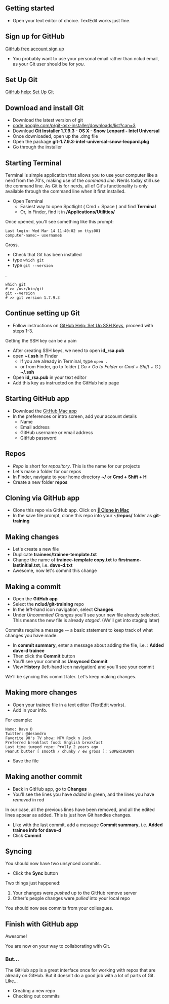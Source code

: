 ## Getting started

+ Open your text editor of choice. TextEdit works just fine.

## Sign up for GitHub

[GitHub free account sign up](https://github.com/signup/free)

+ You probably want to use your personal email rather than nclud email, as your Git user should be for _you_.

## Set Up Git

[GitHub help: Set Up Git](http://help.github.com/mac-set-up-git/)

## Download and install Git

+ Download the latest version of git
+ [code.google.com/p/git-osx-installer/downloads/list?can=3](http://code.google.com/p/git-osx-installer/downloads/list?can=3)
+ Download **Git Installer 1.7.9.3 - OS X - Snow Leopard - Intel Universal**
+ Once downloaded, open up the .dmg file
+ Open the package **git-1.7.9.3-intel-universal-snow-leopard.pkg**
+ Go through the installer

## Starting Terminal

Terminal is simple application that allows you to use your computer like a nerd from the 70's, making use of the _command line_. Nerds today still use the command line. As Git is for nerds, all of Git's functionality is only available through the command line when it first installed.

+ Open Terminal
  - Easiest way to open Spotlight ( Cmd + Space ) and find **Terminal**
  - Or, in Finder, find it in **/Applications/Utilities/**


Once opened, you'll see something like this prompt:

    Last login: Wed Mar 14 11:40:02 on ttys001
    computer-name:~ username$

Gross. 

+ Check that Git has been installed
+ type `which git`
+ type `git --version`

.

    which git
    # >> /usr/bin/git
    git --version
    # >> git version 1.7.9.3

## Continue setting up Git

+ Follow instructions on [GitHub Help: Set Up SSH Keys](http://help.github.com/mac-set-up-git/#_set_up_ssh_keys), proceed with steps 1-3.

Getting the SSH key can be a pain

+ After creating SSH keys, we need to open **id_rsa.pub**
+ open **~/.ssh** in Finder
  - If you are already in Terminal, type `open .`
  - or from Finder, go to folder ( _Go > Go to Folder_ or _Cmd + Shift + G_ ) **~/.ssh**
+ Open **id_rsa.pub** in your text editor
+ Add this key as instructed on the GitHub help page

## Starting GitHub app

+ Download the [GitHub Mac app](http://mac.github.com/)
+ In the preferences or intro screen, add your account details
  - Name
  - Email address
  - GitHub username or email address
  - GitHub password

## Repos

+ _Repo_ is short for _repository_. This is the name for our projects
+ Let's make a folder for our repos
+ In Finder, navigate to your home directory **~/** or **Cmd + Shift + H**
+ Create a new folder **repos**

## Cloning via GitHub app

+ Clone this repo via GitHub app. Click on [** Clone in Mac**](github-mac://openRepo/https://github.com/nclud/git-training)
+ In the save file prompt, clone this repo into your **~/repos/** folder as **git-training**

## Making changes

+ Let's create a new file
+ Duplicate **trainees/trainee-template.txt**
+ Change the name of **trainee-template copy.txt** to **firstname-lastinitial.txt**, i.e. **dave-d.txt**
+ Awesome, now let's commit this change

## Making a commit

+ Open the **GitHub app**
+ Select the **nclud/git-training** repo
+ In the left-hand icon navigation, select **Changes**
+ Under _Uncommited Changes_ you'll see your new file already selected. This means the new file is already _staged_. (We'll get into staging later)

Commits require a message -- a basic statement to keep track of what changes you have made.

+ In **commit summary**, enter a message about adding the file, i.e. : **Added dave-d trainee**
+ Then click the **Commit** button
+ You'll see your commit as **Unsynced Commit**
+ View **History** (left-hand icon navigation) and you'll see your commit

We'll be syncing this commit later. Let's keep making changes.

## Making more changes

+ Open your trainee file in a text editor (TextEdit works).
+ Add in your info.

For example:

    Name: Dave D
    Twitter: @desandro
    Favorite 90's TV show: MTV Rock n Jock
    Preferred breakfast food: English breakfast
    Last time jumped rope: Prolly 2 years ago
    Peanut butter [ smooth / chunky / ew gross ]: SUPERCHUNKY

+ Save the file

## Making another commit

+ Back in GitHub app, go to **Changes**
+ You'll see the lines you have _added_ in green, and the lines you have _removed_ in red

In our case, all the previous lines have been removed, and all the edited lines appear as added. This is just how Git handles changes.

+ Like with the last commit, add a message **Commit summary**, i.e. **Added trainee info for dave-d**
+ Click **Commit**

## Syncing

You should now have two unsynced commits.

+ Click the **Sync** button

Two things just happened:

1. Your changes were _pushed_ up to the GitHub remove server
2. Other's people changes were _pulled_ into your local repo

You should now see commits from your colleagues.

## Finish with GitHub app

Awesome!

You are now on your way to collaborating with Git.

### But...

The GitHub app is a great interface once for working with repos that are already on GitHub. But it doesn't do a good job with a lot of parts of Git. Like...

+ Creating a new repo
+ Checking out commits






